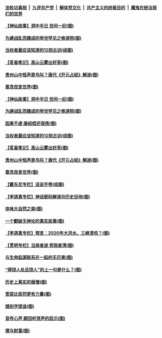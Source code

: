 

####  [法轮功真相](../../../../basic/blob/master/README.md?t=07061502) &nbsp;|&nbsp; [九评共产党](../../../../9ping.md/blob/master/README.md?t=07061502) &nbsp;|&nbsp; [解体党文化](../../../../jtdwh.md/blob/master/README.md?t=07061502)  &nbsp;|&nbsp; [共产主义的终极目的](../../../../gczydzjmd.md/blob/master/README.md?t=07061502) &nbsp;|&nbsp; [魔鬼在统治我们的世界](../../../../mgztzwmdsj.md/blob/master/README.md?t=07061502) 

#### [【神仙故事】洞中半日 世间一纪(图)](../pages/p7/938663.md?t=07061502) 

#### [为避战乱而建成的举世罕见之修道院(图)](../pages/p7/938715.md?t=07061502) 

#### [当权者最应该知道的12则古训(组图)](../pages/p7/938581.md?t=07061502) 

#### [【茗香笔记】高山云雾出好茶(图)](../pages/p7/938345.md?t=07061502) 

#### [贵州山中怪声是鸟叫？唐代《开元占经》解迷(图)](../pages/p7/938669.md?t=07061502) 

#### [善念改变世界(图)](../pages/p7/938282.md?t=07061502) 

#### [【神仙故事】洞中半日 世间一纪(图)](../pages/p7/938663.md?t=07061502) 

#### [为避战乱而建成的举世罕见之修道院(图)](../pages/p7/938715.md?t=07061502) 

#### [因果不虚 唐绍偿还宿债(图)](../pages/p7/938656.md?t=07061502) 

#### [当权者最应该知道的12则古训(组图)](../pages/p7/938581.md?t=07061502) 

#### [【茗香笔记】高山云雾出好茶(图)](../pages/p7/938345.md?t=07061502) 

#### [贵州山中怪声是鸟叫？唐代《开元占经》解迷(图)](../pages/p7/938669.md?t=07061502) 

#### [善念改变世界(图)](../pages/p7/938282.md?t=07061502) 

#### [【戴东尼专栏】话说手卷(组图)](../pages/p7/936297.md?t=07061502) 

#### [【李道真专栏】神话密码解读⑩历史目地(图)](../pages/p7/938337.md?t=07061502) 

#### [体味大自然之美(图)](../pages/p7/938567.md?t=07061502) 

#### [一个戳破无神论的真实故事(图)](../pages/p7/938421.md?t=07061502) 

#### [【李道真专栏】预言：2020年大洪水、三峡溃坝？(图)](../pages/p7/938448.md?t=07061502) 

#### [【贯明专栏】当局者迷 旁观者清(图)](../pages/p7/938303.md?t=07061502) 

#### [与生命起源联系在一起的无花果(图)](../pages/p7/938342.md?t=07061502) 

#### [“得饶人处且饶人”的上一句是什么？(图)](../pages/p7/938333.md?t=07061502) 

#### [历史上真实的唐僧(图)](../pages/p7/938101.md?t=07061502) 

#### [宽容比惩罚更有力量(图)](../pages/p7/938280.md?t=07061502) 

#### [错别字琐谈(图)](../pages/p7/938316.md?t=07061502) 

#### [音传心声 颜回听哭声的启示(图)](../pages/p7/938099.md?t=07061502) 

#### [德与财富(图)](../pages/p7/938218.md?t=07061502) 

